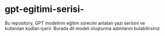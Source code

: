 # gpt-egitimi-serisi-
Bu repository, GPT modelinin eğitim sürecini anlatan yazı serisini ve kullanılan kodları içerir. Burada dil modeli oluşturma adımlarını bulabilirsiniz
